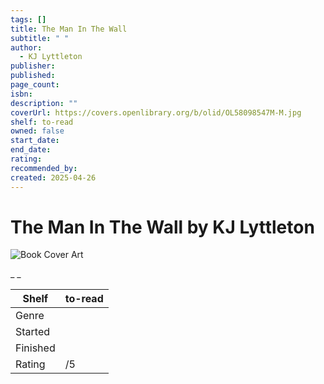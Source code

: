 ```yaml
---
tags: []
title: The Man In The Wall
subtitle: " "
author:
  - KJ Lyttleton
publisher: 
published: 
page_count: 
isbn: 
description: ""
coverUrl: https://covers.openlibrary.org/b/olid/OL58098547M-M.jpg
shelf: to-read
owned: false
start_date: 
end_date: 
rating: 
recommended_by: 
created: 2025-04-26
---
```


# The Man In The Wall by KJ Lyttleton

![Book Cover Art](https://covers.openlibrary.org/b/olid/OL58098547M-M.jpg)

_ _

| Shelf | to-read |
| --- | --- |
| Genre |  |
| Started |  |
| Finished |  |
| Rating | /5 |

